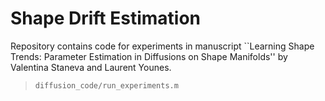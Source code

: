 # Shape Drift Estimation
Repository contains code for experiments in manuscript ``Learning Shape Trends: Parameter Estimation in Diffusions on Shape Manifolds'' by Valentina Staneva and Laurent Younes.

>`diffusion_code/run_experiments.m`

